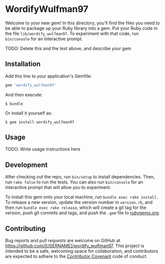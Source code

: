 # WordifyWulfman97

Welcome to your new gem! In this directory, you'll find the files you need to be able to package up your Ruby library into a gem. Put your Ruby code in the file `lib/wordify_wulfman97`. To experiment with that code, run `bin/console` for an interactive prompt.

TODO: Delete this and the text above, and describe your gem

## Installation

Add this line to your application's Gemfile:

```ruby
gem 'wordify_wulfman97'
```

And then execute:

    $ bundle

Or install it yourself as:

    $ gem install wordify_wulfman97

## Usage

TODO: Write usage instructions here

## Development

After checking out the repo, run `bin/setup` to install dependencies. Then, run `rake false` to run the tests. You can also run `bin/console` for an interactive prompt that will allow you to experiment.

To install this gem onto your local machine, run `bundle exec rake install`. To release a new version, update the version number in `version.rb`, and then run `bundle exec rake release`, which will create a git tag for the version, push git commits and tags, and push the `.gem` file to [rubygems.org](https://rubygems.org).

## Contributing

Bug reports and pull requests are welcome on GitHub at https://github.com/[USERNAME]/wordify_wulfman97. This project is intended to be a safe, welcoming space for collaboration, and contributors are expected to adhere to the [Contributor Covenant](contributor-covenant.org) code of conduct.

